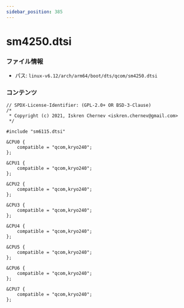 ```yaml
---
sidebar_position: 385
---
```

# sm4250.dtsi

### ファイル情報

- パス: `linux-v6.12/arch/arm64/boot/dts/qcom/sm4250.dtsi`

### コンテンツ

```dtsi
// SPDX-License-Identifier: (GPL-2.0+ OR BSD-3-Clause)
/*
 * Copyright (c) 2021, Iskren Chernev <iskren.chernev@gmail.com>
 */

#include "sm6115.dtsi"

&CPU0 {
	compatible = "qcom,kryo240";
};

&CPU1 {
	compatible = "qcom,kryo240";
};

&CPU2 {
	compatible = "qcom,kryo240";
};

&CPU3 {
	compatible = "qcom,kryo240";
};

&CPU4 {
	compatible = "qcom,kryo240";
};

&CPU5 {
	compatible = "qcom,kryo240";
};

&CPU6 {
	compatible = "qcom,kryo240";
};

&CPU7 {
	compatible = "qcom,kryo240";
};

```
